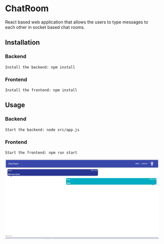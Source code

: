 # ChatRoom

React based web application that allows the users to type messages to each other in socket based chat rooms.

## Installation

### Backend

```
Install the backend: npm install
```

### Frontend

```
Install the frontend: npm install
```

## Usage

### Backend

```
Start the backend: node src/app.js
```

### Frontend

```
Start the frontend: npm run start
```

![screenshot](screenshot.png)
